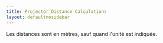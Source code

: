 ```yaml
---
title: Projector Distance Calculations
layout: defaultnosidebar
---
```


Les distances sont en mètres, sauf quand l'unité est indiquée.

<script type="text/javascript" src="http://www.wolfram.com/cdf-player/plugin/v2.1/cdfplugin.js"></script>
<script type="text/javascript">
var cdf = new cdfplugin();
cdf.embed('{{ site.url }}/assets/Projector.cdf', 1118, 1033);
</script>